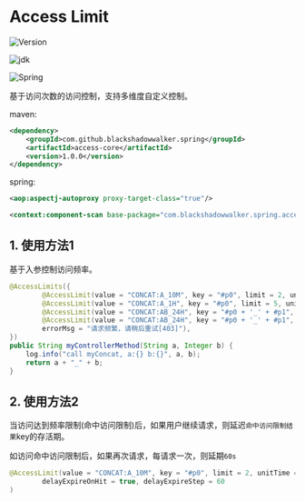 # Access Limit

![Version](https://img.shields.io/badge/Version-1.0.0-blue.svg)

![jdk    ](https://img.shields.io/badge/Jdk-1.7+-blue.svg)

![Spring ](https://img.shields.io/badge/Spring-4.2.6.RELEASE-blue.svg)

基于访问次数的访问控制，支持多维度自定义控制。

maven:
```xml
<dependency>
    <groupId>com.github.blackshadowwalker.spring</groupId>
    <artifactId>access-core</artifactId>
    <version>1.0.0</version>
</dependency>
```

spring:
```xml
<aop:aspectj-autoproxy proxy-target-class="true"/>

<context:component-scan base-package="com.blackshadowwalker.spring.access"/>
```

## 1. 使用方法1

基于入参控制访问频率。

```java
@AccessLimits({
        @AccessLimit(value = "CONCAT:A_10M", key = "#p0", limit = 2, unitTime = 600, errorMsg = "请求频繁，请10分钟后重试"),
        @AccessLimit(value = "CONCAT:A_1H", key = "#p0", limit = 5, unitTime = 3600, errorMsg = "请求频繁，请1小时后重试"),
        @AccessLimit(value = "CONCAT:AB_24H", key = "#p0 + '_' + #p1", limit = 10, unitTime = 3600 * 24, errorMsg = "请求频繁，请稍后重试[403]"),
        @AccessLimit(value = "CONCAT:AB_24H", key = "#p0 + '_' + #p1", limit = 10, unitTime = 3600 * 24,
        errorMsg = "请求频繁，请稍后重试[403]"),
})
public String myControllerMethod(String a, Integer b) {
    log.info("call myConcat, a:{} b:{}", a, b);
    return a + "_" + b;
}
```

## 2. 使用方法2

当访问达到频率限制(命中访问限制)后，如果用户继续请求，则延迟`命中访问限制结果`key的存活期。

如访问命中访问限制后，如果再次请求，每请求一次，则延期`60s`

```java
@AccessLimit(value = "CONCAT:A_10M", key = "#p0", limit = 2, unitTime = 600, errorMsg = "请求频繁，请10分钟后重试",
        delayExpireOnHit = true, delayExpireStep = 60
)
```


